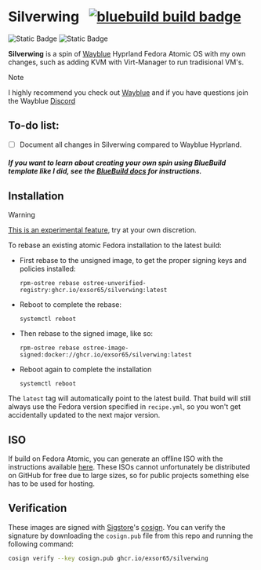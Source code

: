 # Silverwing &nbsp; [![bluebuild build badge](https://github.com/exsor65/silverwing/actions/workflows/build.yml/badge.svg)](https://github.com/exsor65/silverwing/actions/workflows/build.yml)

![Static Badge](https://img.shields.io/badge/Fedora-white?style=flat&logo=fedora&logoColor=51A2DA) ![Static Badge](https://img.shields.io/badge/Hyprland-white?style=flat&logo=hyprland&logoColor=58E1FF) 

__Silverwing__ is a spin of [Wayblue](https://github.com/wayblueorg/wayblue) Hyprland Fedora Atomic OS with my own changes, such as adding KVM with Virt-Manager to run tradisional VM's. 

>[!NOTE]
>I highly recommend you check out [Wayblue](https://github.com/wayblueorg/wayblue) and if you have questions join the Wayblue [Discord](https://discord.gg/86fM55XfEq)


## To-do list:
  - [ ] Document all changes in Silverwing compared to Wayblue Hyprland. 


##### *If you want to learn about creating your own spin using BlueBuild template like I did, see the [BlueBuild docs](https://blue-build.org/how-to/setup/) for instructions.*


## Installation

>[!Warning]  
>[This is an experimental feature](https://www.fedoraproject.org/wiki/Changes/OstreeNativeContainerStable), try at your own discretion.

To rebase an existing atomic Fedora installation to the latest build:

- First rebase to the unsigned image, to get the proper signing keys and policies installed:
  ```
  rpm-ostree rebase ostree-unverified-registry:ghcr.io/exsor65/silverwing:latest
  ```
- Reboot to complete the rebase:
  ```
  systemctl reboot
  ```
- Then rebase to the signed image, like so:
  ```
  rpm-ostree rebase ostree-image-signed:docker://ghcr.io/exsor65/silverwing:latest
  ```
- Reboot again to complete the installation
  ```
  systemctl reboot
  ```

The `latest` tag will automatically point to the latest build. That build will still always use the Fedora version specified in `recipe.yml`, so you won't get accidentally updated to the next major version.

## ISO

If build on Fedora Atomic, you can generate an offline ISO with the instructions available [here](https://blue-build.org/learn/universal-blue/#fresh-install-from-an-iso). These ISOs cannot unfortunately be distributed on GitHub for free due to large sizes, so for public projects something else has to be used for hosting.

## Verification

These images are signed with [Sigstore](https://www.sigstore.dev/)'s [cosign](https://github.com/sigstore/cosign). You can verify the signature by downloading the `cosign.pub` file from this repo and running the following command:

```bash
cosign verify --key cosign.pub ghcr.io/exsor65/silverwing
```
